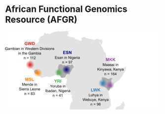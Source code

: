 # African Functional Genomics Resource (AFGR)
![test](https://github.com/smontgomlab/AFGR/blob/main/AFGRmap.png)
